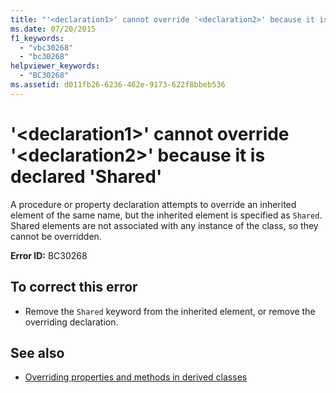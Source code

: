 ```yaml
---
title: "'<declaration1>' cannot override '<declaration2>' because it is declared 'Shared'"
ms.date: 07/20/2015
f1_keywords: 
  - "vbc30268"
  - "bc30268"
helpviewer_keywords: 
  - "BC30268"
ms.assetid: d011fb26-6236-462e-9173-622f8bbeb536
---
```

# '\<declaration1>' cannot override '\<declaration2>' because it is declared 'Shared'
A procedure or property declaration attempts to override an inherited element of the same name, but the inherited element is specified as `Shared`. Shared elements are not associated with any instance of the class, so they cannot be overridden.  
  
 **Error ID:** BC30268  
  
## To correct this error  
  
-   Remove the `Shared` keyword from the inherited element, or remove the overriding declaration.  
  
## See also
- [Overriding properties and methods in derived classes](~/docs/visual-basic/programming-guide/language-features/objects-and-classes/inheritance-basics.md#overriding-properties-and-methods-in-derived-classes)
